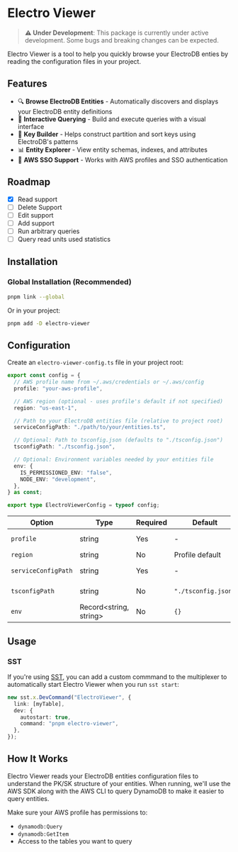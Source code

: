 # Electro Viewer

> **⚠️ Under Development**: This package is currently under active development. Some bugs and breaking changes can be expected.

Electro Viewer is a tool to help you quickly browse your ElectroDB enties by reading the configuration
files in your project.

## Features

- 🔍 **Browse ElectroDB Entities** - Automatically discovers and displays your ElectroDB entity definitions
- 🎯 **Interactive Querying** - Build and execute queries with a visual interface
- 🔑 **Key Builder** - Helps construct partition and sort keys using ElectroDB's patterns
- 📊 **Entity Explorer** - View entity schemas, indexes, and attributes
- 🔐 **AWS SSO Support** - Works with AWS profiles and SSO authentication

## Roadmap

- [x] Read support
- [ ] Delete Support
- [ ] Edit support
- [ ] Add support
- [ ] Run arbitrary queries
- [ ] Query read units used statistics

## Installation

### Global Installation (Recommended)

```bash
pnpm link --global
```

Or in your project:

```bash
pnpm add -D electro-viewer
```

## Configuration

Create an `electro-viewer-config.ts` file in your project root:

```typescript
export const config = {
  // AWS profile name from ~/.aws/credentials or ~/.aws/config
  profile: "your-aws-profile",

  // AWS region (optional - uses profile's default if not specified)
  region: "us-east-1",

  // Path to your ElectroDB entities file (relative to project root)
  serviceConfigPath: "./path/to/your/entities.ts",

  // Optional: Path to tsconfig.json (defaults to "./tsconfig.json")
  tsconfigPath: "./tsconfig.json",

  // Optional: Environment variables needed by your entities file
  env: {
    IS_PERMISSIONED_ENV: "false",
    NODE_ENV: "development",
  },
} as const;

export type ElectroViewerConfig = typeof config;
```

| Option | Type | Required | Default | Description |
|--------|------|----------|---------|-------------|
| `profile` | string | Yes | - | AWS profile name |
| `region` | string | No | Profile default | AWS region |
| `serviceConfigPath` | string | Yes | - | Path to entities file |
| `tsconfigPath` | string | No | `"./tsconfig.json"` | Path to tsconfig.json |
| `env` | Record<string, string> | No | `{}` | Environment variables |

## Usage

### SST

If you're using [SST](https://sst.dev/), you can add a custom commmand to the multiplexer to
automatically start Electro Viewer when you run `sst start`:

```typescript
new sst.x.DevCommand("ElectroViewer", {
  link: [myTable],
  dev: {
    autostart: true,
    command: "pnpm electro-viewer",
  },
});
```

## How It Works

Electro Viewer reads your ElectroDB entities configuration files to understand the PK/SK structure
of your entities. When running, we'll use the AWS SDK along with the AWS CLI to query DynamoDB
to make it easier to query entities.

Make sure your AWS profile has permissions to:
- `dynamodb:Query`
- `dynamodb:GetItem`
- Access to the tables you want to query
